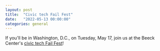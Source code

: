 ```yaml
---
layout: post
title:  "Civic tech Fail Fest"
date:   "2022-05-13 00:00:00"
categories: general
---
```


If you'll be in Washington, D.C., on Tuesday, May 17, join us at the Beeck Center's [civic tech Fail Fest](https://www.eventbrite.com/e/civic-tech-fail-fest-tickets-339049445017)!
